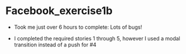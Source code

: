 Facebook_exercise1b
===================

* Took me just over 6 hours to complete: Lots of bugs!

* I completed the required stories 1 through 5, however I used a modal transition instead of a push for #4

